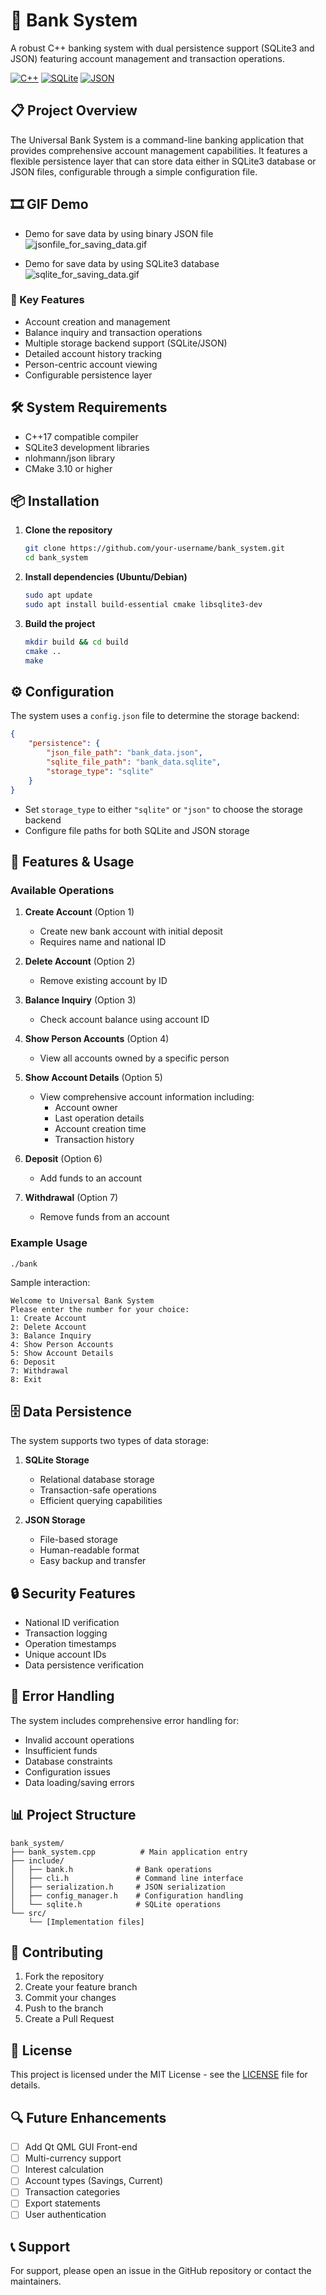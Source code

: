 # 🏦 Bank System

A robust C++ banking system with dual persistence support (SQLite3 and JSON) featuring account management and transaction operations.

[![C++](https://img.shields.io/badge/C++-17-blue.svg)](https://isocpp.org/)
[![SQLite](https://img.shields.io/badge/SQLite-3-green.svg)](https://www.sqlite.org/)
[![JSON](https://img.shields.io/badge/JSON-nlohmann-orange.svg)](https://github.com/nlohmann/json)

## 📋 Project Overview

The Universal Bank System is a command-line banking application that provides comprehensive account management capabilities. It features a flexible persistence layer that can store data either in SQLite3 database or JSON files, configurable through a simple configuration file.


## 🎞️ GIF Demo
- Demo for save data by using binary JSON file
![jsonfile_for_saving_data.gif](gif/jsonfile_for_saving_data.gif)

- Demo for save data by using SQLite3 database
![sqlite_for_saving_data.gif](gif/sqlite_for_saving_data.gif)
### 🔑 Key Features

- Account creation and management
- Balance inquiry and transaction operations
- Multiple storage backend support (SQLite/JSON)
- Detailed account history tracking
- Person-centric account viewing
- Configurable persistence layer

## 🛠️ System Requirements

- C++17 compatible compiler
- SQLite3 development libraries
- nlohmann/json library
- CMake 3.10 or higher

## 📦 Installation

1. **Clone the repository**
   ```bash
   git clone https://github.com/your-username/bank_system.git
   cd bank_system
   ```

2. **Install dependencies (Ubuntu/Debian)**
   ```bash
   sudo apt update
   sudo apt install build-essential cmake libsqlite3-dev
   ```

3. **Build the project**
   ```bash
   mkdir build && cd build
   cmake ..
   make
   ```

## ⚙️ Configuration

The system uses a `config.json` file to determine the storage backend:

```json
{
    "persistence": {
        "json_file_path": "bank_data.json",
        "sqlite_file_path": "bank_data.sqlite",
        "storage_type": "sqlite"
    }
}
```

- Set `storage_type` to either `"sqlite"` or `"json"` to choose the storage backend
- Configure file paths for both SQLite and JSON storage

## 🎯 Features & Usage

### Available Operations

1. **Create Account** (Option 1)
   - Create new bank account with initial deposit
   - Requires name and national ID
   
2. **Delete Account** (Option 2)
   - Remove existing account by ID

3. **Balance Inquiry** (Option 3)
   - Check account balance using account ID

4. **Show Person Accounts** (Option 4)
   - View all accounts owned by a specific person

5. **Show Account Details** (Option 5)
   - View comprehensive account information including:
     - Account owner
     - Last operation details
     - Account creation time
     - Transaction history

6. **Deposit** (Option 6)
   - Add funds to an account

7. **Withdrawal** (Option 7)
   - Remove funds from an account

### Example Usage

```bash
./bank
```

Sample interaction:
```
Welcome to Universal Bank System
Please enter the number for your choice:
1: Create Account
2: Delete Account
3: Balance Inquiry
4: Show Person Accounts
5: Show Account Details
6: Deposit
7: Withdrawal
8: Exit
```

## 🗄️ Data Persistence

The system supports two types of data storage:

1. **SQLite Storage**
   - Relational database storage
   - Transaction-safe operations
   - Efficient querying capabilities

2. **JSON Storage**
   - File-based storage
   - Human-readable format
   - Easy backup and transfer

## 🔒 Security Features

- National ID verification
- Transaction logging
- Operation timestamps
- Unique account IDs
- Data persistence verification

## 🐛 Error Handling

The system includes comprehensive error handling for:
- Invalid account operations
- Insufficient funds
- Database constraints
- Configuration issues
- Data loading/saving errors

## 📊 Project Structure

```
bank_system/
├── bank_system.cpp          # Main application entry
├── include/
│   ├── bank.h              # Bank operations
│   ├── cli.h               # Command line interface
│   ├── serialization.h     # JSON serialization
│   ├── config_manager.h    # Configuration handling
│   └── sqlite.h            # SQLite operations
└── src/
    └── [Implementation files]
```

## 🤝 Contributing

1. Fork the repository
2. Create your feature branch
3. Commit your changes
4. Push to the branch
5. Create a Pull Request

## 📝 License

This project is licensed under the MIT License - see the [LICENSE](LICENSE) file for details.

## 🔍 Future Enhancements

- [ ] Add Qt QML GUI Front-end
- [ ] Multi-currency support
- [ ] Interest calculation
- [ ] Account types (Savings, Current)
- [ ] Transaction categories
- [ ] Export statements
- [ ] User authentication

## 📞 Support

For support, please open an issue in the GitHub repository or contact the maintainers.